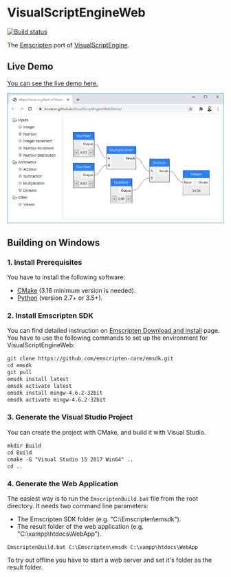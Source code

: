 # VisualScriptEngineWeb

[![Build status](https://ci.appveyor.com/api/projects/status/pyttwg31mi37b4hy?svg=true)](https://ci.appveyor.com/project/kovacsv/visualscriptengineweb)

The [Emscripten](https://emscripten.org) port of [VisualScriptEngine](https://github.com/kovacsv/VisualScriptEngine).

## Live Demo

[You can see the live demo here.](http://kovacsv.github.io/VisualScriptEngineWebDemo)

![Screenshot](Documentation/WebEmbeddingDemo01.png?raw=true "Web Embedding Demo")

## Building on Windows

### 1. Install Prerequisites

You have to install the following software:
- [CMake](https://cmake.org) (3.16 minimum version is needed).
- [Python](https://www.python.org) (version 2.7+ or 3.5+).

### 2. Install Emscripten SDK

You can find detailed instruction on [Emscripten Download and install](https://emscripten.org/docs/getting_started/downloads.html) page. You have to use the following commands to set up the environment for VisualScriptEngineWeb:

```
git clone https://github.com/emscripten-core/emsdk.git
cd emsdk
git pull
emsdk install latest
emsdk activate latest
emsdk install mingw-4.6.2-32bit
emsdk activate mingw-4.6.2-32bit
```

### 3. Generate the Visual Studio Project

You can create the project with CMake, and build it with Visual Studio.

```
mkdir Build
cd Build
cmake -G "Visual Studio 15 2017 Win64" ..
cd ..
```

### 4. Generate the Web Application

The easiest way is to run the `EmscriptenBuild.bat` file from the root directory. It needs two command line parameters:
- The Emscripten SDK folder (e.g. "C:\Emscripten\emsdk").
- The result folder of the web application (e.g. "C:\xampp\htdocs\WebApp").

```
EmscriptenBuild.bat C:\Emscripten\emsdk C:\xampp\htdocs\WebApp
```

To try out offline you have to start a web server and set it's folder as the result folder.
